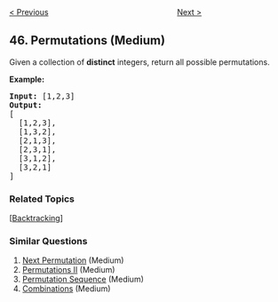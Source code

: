 <!--|This file generated by command(leetcode description); DO NOT EDIT.    |-->
<!--+----------------------------------------------------------------------+-->
<!--|@author    Openset <openset.wang@gmail.com>                           |-->
<!--|@link      https://github.com/openset                                 |-->
<!--|@home      https://github.com/openset/leetcode                        |-->
<!--+----------------------------------------------------------------------+-->

[< Previous](https://github.com/openset/leetcode/tree/master/problems/jump-game-ii "Jump Game II")
　　　　　　　　　　　　　　　　
[Next >](https://github.com/openset/leetcode/tree/master/problems/permutations-ii "Permutations II")

## 46. Permutations (Medium)

<p>Given a collection of <strong>distinct</strong> integers, return all possible permutations.</p>

<p><strong>Example:</strong></p>

<pre>
<strong>Input:</strong> [1,2,3]
<strong>Output:</strong>
[
  [1,2,3],
  [1,3,2],
  [2,1,3],
  [2,3,1],
  [3,1,2],
  [3,2,1]
]
</pre>

### Related Topics
  [[Backtracking](https://github.com/openset/leetcode/tree/master/tag/backtracking/README.md)]

### Similar Questions
  1. [Next Permutation](https://github.com/openset/leetcode/tree/master/problems/next-permutation) (Medium)
  1. [Permutations II](https://github.com/openset/leetcode/tree/master/problems/permutations-ii) (Medium)
  1. [Permutation Sequence](https://github.com/openset/leetcode/tree/master/problems/permutation-sequence) (Medium)
  1. [Combinations](https://github.com/openset/leetcode/tree/master/problems/combinations) (Medium)
